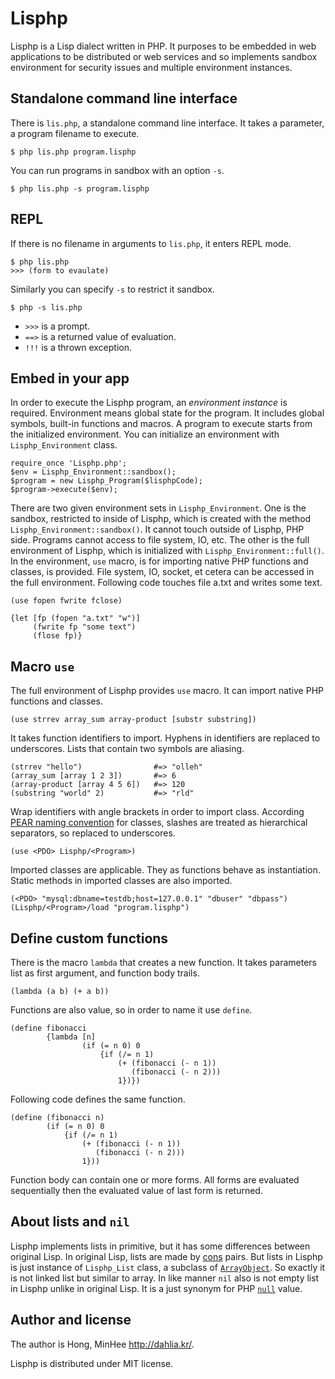 Lisphp
======

Lisphp is a Lisp dialect written in PHP. It purposes to be embedded in web
applications to be distributed or web services and so implements sandbox
environment for security issues and multiple environment instances.


Standalone command line interface
---------------------------------

There is `lis.php`, a standalone command line interface. It takes a parameter,
a program filename to execute.

    $ php lis.php program.lisphp

You can run programs in sandbox with an option `-s`.

    $ php lis.php -s program.lisphp


REPL
----

If there is no filename in arguments to `lis.php`, it enters REPL mode.

    $ php lis.php
    >>> (form to evaulate)

Similarly you can specify `-s` to restrict it sandbox.

    $ php -s lis.php

 - `>>>` is a prompt.
 - `==>` is a returned value of evaluation.
 - `!!!` is a thrown exception.


Embed in your app
-----------------

In order to execute the Lisphp program, an _environment instance_ is required.
Environment means global state for the program. It includes global symbols,
built-in functions and macros. A program to execute starts from the initialized
environment. You can initialize an environment with `Lisphp_Environment` class.

    require_once 'Lisphp.php';
    $env = Lisphp_Environment::sandbox();
    $program = new Lisphp_Program($lisphpCode);
    $program->execute($env);

There are two given environment sets in `Lisphp_Environment`. One is the
sandbox, restricted to inside of Lisphp, which is created with the method
`Lisphp_Environment::sandbox()`. It cannot touch outside of Lisphp, PHP side.
Programs cannot access to file system, IO, etc. The other is the full
environment of Lisphp, which is initialized with `Lisphp_Environment::full()`.
In the environment, `use` macro, is for importing native PHP functions and
classes, is provided. File system, IO, socket, et cetera can be accessed in
the full environment. Following code touches file a.txt and writes some text.

    (use fopen fwrite fclose)

    {let [fp (fopen "a.txt" "w")]
         (fwrite fp "some text")
         (flose fp)}


Macro `use`
-----------

The full environment of Lisphp provides `use` macro. It can import native
PHP functions and classes.

    (use strrev array_sum array-product [substr substring])

It takes function identifiers to import. Hyphens in identifiers are replaced to
underscores. Lists that contain two symbols are aliasing.

    (strrev "hello")                #=> "olleh"
    (array_sum [array 1 2 3])       #=> 6
    (array-product [array 4 5 6])   #=> 120
    (substring "world" 2)           #=> "rld"

Wrap identifiers with angle brackets in order to import class. According
[PEAR naming convention][1] for classes, slashes are treated as hierarchical
separators, so replaced to underscores.

    (use <PDO> Lisphp/<Program>)

Imported classes are applicable. They as functions behave as instantiation.
Static methods in imported classes are also imported.

    (<PDO> "mysql:dbname=testdb;host=127.0.0.1" "dbuser" "dbpass")
    (Lisphp/<Program>/load "program.lisphp")

 [1]: http://pear.php.net/manual/en/standards.naming.php


Define custom functions
-----------------------

There is the macro `lambda` that creates a new function. It takes parameters
list as first argument, and function body trails.

    (lambda (a b) (+ a b))

Functions are also value, so in order to name it use `define`.

    (define fibonacci
            {lambda [n]
                    (if (= n 0) 0
                        {if (/= n 1)
                            (+ (fibonacci (- n 1))
                               (fibonacci (- n 2)))
                            1})})

Following code defines the same function.

    (define (fibonacci n)
            (if (= n 0) 0
                {if (/= n 1)
                    (+ (fibonacci (- n 1))
                       (fibonacci (- n 2)))
                    1}))

Function body can contain one or more forms. All forms are evaluated
sequentially then the evaluated value of last form is returned.


About lists and `nil`
---------------------

Lisphp implements lists in primitive, but it has some differences between
original Lisp. In original Lisp, lists are made by [cons][] pairs. But lists in
Lisphp is just instance of `Lisphp_List` class, a subclass of
[`ArrayObject`][arrayobject]. So exactly it is not linked list but similar to
array. In like manner `nil` also is not empty list in Lisphp unlike in original
Lisp. It is a just synonym for PHP [`null`][null] value.


 [cons]: http://en.wikipedia.org/wiki/Cons
 [arrayobject]: http://php.net/manual/en/class.arrayobject.php
 [null]: http://php.net/manual/en/language.types.null.php


Author and license
------------------

The author is Hong, MinHee <http://dahlia.kr/>.

Lisphp is distributed under MIT license.

